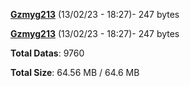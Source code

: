 [**Gzmyg213**](/data/Gzmyg213.txt) (13/02/23 - 18:27)- 247 bytes

[**Gzmyg213**](/data/Gzmyg213.txt) (13/02/23 - 18:27)- 247 bytes

**Total Datas**: 9760

**Total Size**: 64.56 MB / 64.6 MB